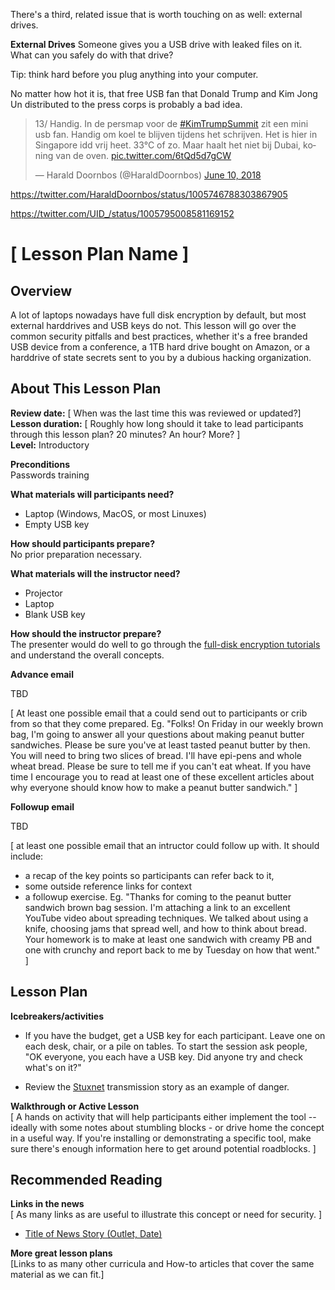 There's a third, related issue that is worth touching on as well: external drives. 

**External Drives** Someone gives you a USB drive with leaked files on it. What can you safely do with that drive?

Tip: think hard before you plug anything into your computer. 

No matter how hot it is, that free USB fan that Donald Trump and Kim Jong Un distributed to the press corps is probably a bad idea.

<blockquote class="twitter-tweet" data-conversation="none" data-lang="en"><p lang="nl" dir="ltr">13/ Handig. In de persmap voor de <a href="https://twitter.com/hashtag/KimTrumpSummit?src=hash&amp;ref_src=twsrc%5Etfw">#KimTrumpSummit</a> zit een mini usb fan. Handig om koel te blijven tijdens het schrijven. Het is hier in Singapore idd vrij heet. 33°C of zo. Maar haalt het niet bij Dubai, koning van de oven. <a href="https://t.co/6tQd5d7gCW">pic.twitter.com/6tQd5d7gCW</a></p>&mdash; Harald Doornbos (@HaraldDoornbos) <a href="https://twitter.com/HaraldDoornbos/status/1005746788303867905?ref_src=twsrc%5Etfw">June 10, 2018</a></blockquote>
<script async src="https://platform.twitter.com/widgets.js" charset="utf-8"></script>

https://twitter.com/HaraldDoornbos/status/1005746788303867905

https://twitter.com/UID_/status/1005795008581169152

# \[ Lesson Plan Name \]

## Overview
A lot of laptops nowadays have full disk encryption by default, but most external harddrives and USB keys do not. This lesson will go over the common security pitfalls and best practices, whether it's a free branded USB device from a conference, a 1TB hard drive bought on Amazon, or a harddrive of state secrets sent to you by a dubious hacking organization.

## About This Lesson Plan

**Review date:** \[ When was the last time this was reviewed or updated?\]  
**Lesson duration:** \[ Roughly how long should it take to lead participants through this lesson plan? 20 minutes? An hour? More? \]  
**Level:** Introductory 

**Preconditions**  
Passwords training

**What materials will participants need?**  
- Laptop (Windows, MacOS, or most Linuxes)
- Empty USB key

**How should participants prepare?**  
No prior preparation necessary.

**What materials will the instructor need?**  
- Projector
- Laptop 
- Blank USB key

**How should the instructor prepare?**  
The presenter would do well to go through the [full-disk encryption tutorials](https://github.com/OpenNewsLabs/field-guide-security-training-newsroom/blob/master/docs/Chapter02-09-Physical-Security.md) and understand the overall concepts.

**Advance email**  

TBD

\[ At least one possible email that a could send out to participants or crib from so that they come prepared. Eg. "Folks! On Friday in our weekly brown bag, I'm going to answer all your questions about making peanut butter sandwiches. Please be sure you've at least tasted peanut butter by then. You will need to bring two slices of bread. I'll have epi-pens and whole wheat bread. Please be sure to tell me if you can't eat wheat. If you have time I encourage you to read at least one of these excellent articles about why everyone should know how to make a peanut butter sandwich." \]

**Followup email**  

TBD

\[ at least one possible email that an intructor could follow up with. It should include:

+ a recap of the key points so participants can refer back to it,
+ some outside reference links for context
+ a followup exercise. Eg. "Thanks for coming to the peanut butter sandwich brown bag session. I'm attaching a link to an excellent YouTube video about spreading techniques. We talked about using a knife, choosing jams that spread well, and how to think about bread. Your homework is to make at least one sandwich with creamy PB and one with crunchy and report back to me by Tuesday on how that went." \]

## Lesson Plan

**Icebreakers/activities**  
- If you have the budget, get a USB key for each participant. Leave one on each desk, chair, or a pile on tables. To start the session ask people, "OK everyone, you each have a USB key. Did anyone try and check what's on it?"

- Review the [Stuxnet](https://en.wikipedia.org/wiki/Stuxnet#Natanz_nuclear_facilities) transmission story as an example of danger.

**Walkthrough or Active Lesson**  
\[ A hands on activity that will help participants either implement the tool -- ideally with some notes about stumbling blocks - or drive home the concept in a useful way. If you're installing or demonstrating a specific tool, make sure there's enough information here to get around potential roadblocks. \]

## Recommended Reading

**Links in the news**  
\[ As many links as are useful to illustrate this concept or need for security. \]

* [Title of News Story (Outlet, Date)](URL)


**More great lesson plans**  
\[Links to as many other curricula and How-to articles that cover the same material as we can fit.\]


